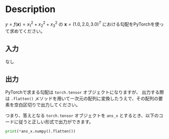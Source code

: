 # Description
$y = f(\boldsymbol{x}) = x_1^2 + x_2^2 + x_3^2$ の $\boldsymbol{x}=(1.0, 2.0, 3.0)^T$ における勾配をPyTorchを使って求めてください。
## 入力
なし

## 出力
PyTorchで求まる勾配は `torch.tensor` オブジェクトになりますが、
出力する際は `.flatten()` メソッドを用いて一次元の配列に変換したうえで、その配列の要素を空白区切りで出力してください。

つまり、答えとなる `torch.tensor` オブジェクトを `ans_x` とするとき、以下のコードに従うと正しい形式で出力ができます。
```python
print(*ans_x.numpy().flatten())
```